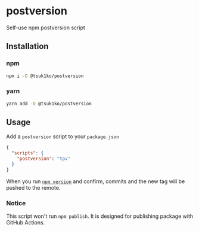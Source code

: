 # postversion

Self-use npm postversion script

## Installation

### npm

```bash
npm i -D @tsuk1ko/postversion
```

### yarn

```bash
yarn add -D @tsuk1ko/postversion
```

## Usage

Add a `postversion` script to your `package.json`

```json
{
  "scripts": {
    "postversion": "tpv"
  }
}
```

When you run [`npm version`](https://docs.npmjs.com/cli/version/) and confirm, commits and the new tag will be pushed to the remote.

### Notice

This script won't run `npm publish`. It is designed for publishing package with GitHub Actions.
